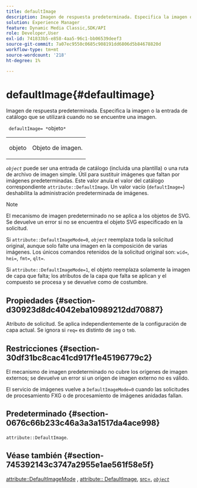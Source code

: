 ```yaml
---
title: defaultImage
description: Imagen de respuesta predeterminada. Especifica la imagen o la entrada de catálogo que se utilizará cuando no se encuentre una imagen.
solution: Experience Manager
feature: Dynamic Media Classic,SDK/API
role: Developer,User
exl-id: 741833b5-e858-4aa5-96c1-bb06539deef3
source-git-commit: 7a07ec9550c0685c908191dd6806d5b84678820d
workflow-type: tm+mt
source-wordcount: '218'
ht-degree: 1%

---
```


# defaultImage{#defaultimage}

Imagen de respuesta predeterminada. Especifica la imagen o la entrada de catálogo que se utilizará cuando no se encuentre una imagen.

` defaultImage= *`objeto`*`

<table id="simpletable_C1FC14B7D9AE476DB2B10EB402944335"> 
 <tr class="strow"> 
  <td class="stentry"> <p> <span class="codeph"> <span class="varname"> objeto </span> </span> </p> </td> 
  <td class="stentry"> <p>Objeto de imagen. </p> </td> 
 </tr> 
</table>

*`object`* puede ser una entrada de catálogo (incluida una plantilla) o una ruta de archivo de imagen simple. Útil para sustituir imágenes que faltan por imágenes predeterminadas. Este valor anula el valor del catálogo correspondiente `attribute::DefaultImage`. Un valor vacío (`defaultImage=`) deshabilita la administración predeterminada de imágenes.

>[!NOTE]
>
>El mecanismo de imagen predeterminado no se aplica a los objetos de SVG. Se devuelve un error si no se encuentra el objeto SVG especificado en la solicitud.

Si `attribute::DefaultImageMode=0`, *`object`* reemplaza toda la solicitud original, aunque solo falte una imagen en la composición de varias imágenes. Los únicos comandos retenidos de la solicitud original son: `wid=`, `hei=`, `fmt=`, `qlt=`.

Si `attribute::DefaultImageMode=1`, el objeto reemplaza solamente la imagen de capa que falta; los atributos de la capa que falta se aplican y el compuesto se procesa y se devuelve como de costumbre.

## Propiedades {#section-d30923d8dc4042eba10989212dd70887}

Atributo de solicitud. Se aplica independientemente de la configuración de capa actual. Se ignora si `req=` es distinto de `img` o `tmb`.

## Restricciones {#section-30df31bc8cac41cd917f1e45196779c2}

El mecanismo de imagen predeterminado no cubre los orígenes de imagen externos; se devuelve un error si un origen de imagen externo no es válido.

El servicio de imágenes vuelve a `DefaultImageMode=0` cuando las solicitudes de procesamiento FXG o de procesamiento de imágenes anidadas fallan.

## Predeterminado {#section-0676c66b233c46a3a3a1517da4ace998}

`attribute::DefaultImage`.

## Véase también {#section-745392143c3747a2955e1ae561f58e5f}

[attribute::DefaultImageMode](../../../../../is-api/image-catalog/image-serving-api-ref/c-image-catalog-reference/c-attributes-reference/r-defaultimagemode.md#reference-8a996af162f84e46bbe9e6e0d4e26782) , [attribute:: DefaultImage](../../../../../is-api/image-catalog/image-serving-api-ref/c-image-catalog-reference/c-attributes-reference/r-is-cat-defaultimage.md#reference-8e9900e129f54ed68462a3c2fc3bc433), [src=](../../../../../is-api/http-ref/image-serving-api-ref/c-http-protocol-reference/c-command-reference/r-src.md#reference-f6506637778c4c69bf106a7924a91ab1), [*`object`*](../../../../../is-api/http-ref/image-serving-api-ref/c-http-protocol-reference/c-data-types/r-object.md#reference-2591bd24548d462782c68d138ef795a0)

